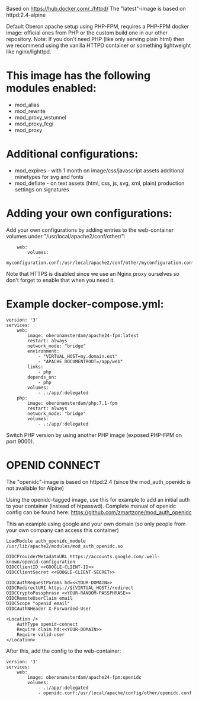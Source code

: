 Based on https://hub.docker.com/_/httpd/
The "latest"-image is based on httpd:2.4-alpine

Default Oberon apache setup using PHP-FPM, requires a PHP-FPM docker image: official ones from PHP or the custom build one in our other repository.
Note: If you don't need PHP (like only serving plain html) then we recommend using the vanilla HTTPD container or something lightweight like nginx/lighttpd.

# This image has the following modules enabled:
* mod_alias
* mod_rewrite
* mod_proxy_wstunnel
* mod_proxy_fcgi
* mod_proxy

# Additional configurations:
* mod_expires - with 1 month on image/css/javascript assets additional minetypes for svg and fonts
* mod_deflate - on text assets (html, css, js, svg, xml, plain) production settings on signatures

# Adding your own configurations:
Add your own configurations by adding entries to the web-container volumes under "/usr/local/apache2/conf/other/":
```
    web:
        volumes:
            - myconfiguration.conf:/usr/local/apache2/conf/other/myconfiguration.conf
```

Note that HTTPS is disabled since we use an Nginx proxy ourselves so don't forget to enable that when you need it.

# Example docker-compose.yml:

```
version: '3'
services:
    web:
        image: oberonamsterdam/apache24-fpm:latest
        restart: always
        network_mode: "bridge"
        environment:
            - "VIRTUAL_HOST=my.domain.ext"
            - "APACHE_DOCUMENTROOT=/app/web"
        links:
            - php
        depends_on:
            - php
        volumes:
            - .:/app/:delegated
    php:
        image: oberonamsterdam/php:7.1-fpm
        restart: always
        network_mode: "bridge"
        volumes:
            - .:/app/:delegated
```

Switch PHP version by using another PHP image (exposed PHP-FPM on port 9000).

# OPENID CONNECT

The "openidc"-image is based on httpd:2.4 (since the mod_auth_openidc is not available for Alpine)

Using the openidc-tagged image, use this for example to add an initial auth to your container (instead of htpasswd).
Complete manual of openidc config can be found here: https://github.com/zmartzone/mod_auth_openidc

This an example using google and your own domain (so only people from your own company can access this container)
```
LoadModule auth_openidc_module /usr/lib/apache2/modules/mod_auth_openidc.so

OIDCProviderMetadataURL https://accounts.google.com/.well-known/openid-configuration
OIDCClientID <<GOOGLE-CLIENT-ID>>
OIDCClientSecret <<GOOGLE-CLIENT-SECRET>>

OIDCAuthRequestParams hd=<<YOUR-DOMAIN>>
OIDCRedirectURI https://${VIRTUAL_HOST}/redirect
OIDCCryptoPassphrase <<YOUR-RANDOM-PASSPHRASE>>
OIDCRemoteUserClaim email
OIDCScope "openid email"
OIDCAuthNHeader X-Forwarded-User

<Location />
    AuthType openid-connect
    Require claim hd:<<YOUR-DOMAIN>>
    Require valid-user
</Location>
```

After this, add the config to the web-container:
```
version: '3'
services:
    web:
        image: oberonamsterdam/apache24-fpm:openidc
        volumes:
            - .:/app/:delegated
            - openidc.conf:/usr/local/apache/config/other/openidc.conf

```
